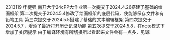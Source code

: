 2313119 申健强 南开大学24cPP大作业第一次提交于2024.4.26搭建了基础的绘画框架
第二次提交于2024.5.4修改了绘画框架的底层代码，使能够保存文件和有铅笔工具
第三次提交于2024.5.5搭建了基础的文本编辑框架
第四次提交于2024.5.7，增添了最近打开历史记录功能
第五次提交于2024.5.8，在note模式下增加了关闭提示
由于编译环境有所切换所以看起来文件会有一点多，见谅

